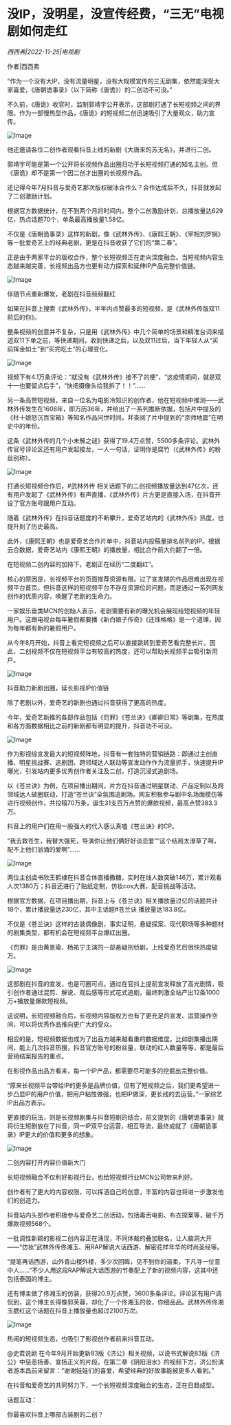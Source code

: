 # 没IP，没明星，没宣传经费，“三无”电视剧如何走红

*西西弗|2022-11-25|电视剧*

作者|西西弗

“作为一个没有大IP，没有流量明星，没有大规模宣传的三无剧集，依然能深受大家喜爱，《唐朝诡事录》（以下简称《唐诡》）的二创功不可没。”

不久前，《唐诡》收官时，监制郭靖宇公开表示，这部剧打通了长短视频之间的界限。作为一部慢热型作品，《唐诡》的短视频二创迅速吸引了大量观众，助力宣传。

![Image](https://p3.toutiaoimg.com/img/tos-cn-i-qvj2lq49k0/4a67ceccde384d1daea8bbfacb21d626~tplv-tt-shrink:640:0.image)

他还邀请各位二创作者观看抖音上线的新剧《大唐来的苏无名》，并进行二创。

郭靖宇可能是第一个公开将长视频作品出圈归功于长短视频打通的知名主创。但《唐诡》却不是第一个因二创才出圈的长视频作品。

还记得今年7月抖音与爱奇艺那次版权破冰合作么？合作达成后不久，抖音就发起了二创激励计划。

根据官方数据统计，在不到两个月的时间内，整个二创激励计划，总播放量达629亿，热点话题70个，单条最高播放量1.58亿。

不仅是《唐朝诡事录》这样的新剧，像《武林外传》、《康熙王朝》、《宰相刘罗锅》等一批爱奇艺上的经典老剧，更是在抖音收获了它们的“第二春”。

正是由于两家平台的版权合作，整个长短视频正在走向深度融合。当短视频内容生态越来越完善，长视频出品方也更有动力探索和延伸IP产品完整价值链。

![Image](https://p3.toutiaoimg.com/img/tos-cn-i-qvj2lq49k0/17327bb2fa0546b9b978282e5d534115~tplv-tt-shrink:640:0.image)

伴随节点重新爆发，老剧在抖音频频翻红

如果在抖音上搜索《武林外传》，半年内点赞最多的短视频，是《武林外传版双11前后的你》。

整条视频的创意并不复杂，只是用《武林外传》中几个简单的场景和精准台词来描述双11下单之前，等快递期间，收到快递之后，以及双11过后，当下年轻人从“买前挥金如土”到“买完吃土”的心理变化。

![Image](https://p9.toutiaoimg.com/img/tos-cn-i-qvj2lq49k0/16a494381528495dbceb7ec1d5b2ec3e~tplv-tt-shrink:640:0.image)

视频下有4.1万条评论：“就没有《武林外传》接不了的梗”，“这疫情期间，就是双十一也要留点后手”，“快把摄像头给我拆了！！”……

另一条高赞短视频，来自一位名为电影冷知识的创作者，他在短视频中推测——武林外传发生在1608年，即万历36年，并给出了一系列推断依据，包括片中提及的《杜十娘怒沉百宝箱》等知名作品问世时间，并查阅了片中提到的“京师地震”在明史中的年份。

这条《武林外传的几个小未解之谜》获得了19.4万点赞，5500多条评论。武林外传官号评论区还有用户发起接龙，一人一句话，证明你是腐竹（《武林外传》的粉丝别称）。

![Image](https://p3.toutiaoimg.com/img/tos-cn-i-qvj2lq49k0/147a6e8bbb374bcfad7dfeed932fccc1~tplv-tt-shrink:640:0.image)

打通长短视频合作后，#武林外传 相关话题下的二创视频播放量达到47亿次，还有用户发起了《武林外传》有声直播，《武林外传》片方更是直接入场，在抖音开设了官方账号跟用户互动。

随着《武林外传》在抖音话题度的不断攀升，爱奇艺站内的《武林外传》热度，也提升到了历史最高。

此外，《康熙王朝》也是爱奇艺合作片单中，抖音站内投稿量排名前列的IP。根据云合数据，爱奇艺站内《康熙王朝》的播放量，相比合作前大约翻了一倍。

在短视频二创内容的加持下，老剧正在经历“二度翻红”。

核心的原因是，长视频平台的页面推荐资源有限。过了宣发期的作品很难出现在视频平台首页。但抖音这样的短视频平台不存在资源位的问题，而是通过一系列网友创作的优质内容，唤醒了老剧的生命力。

一家娱乐垂类MCN的创始人表示，老剧需要有新的曝光机会展现给短视频的年轻用户。这跟电视台每年暑假都要播《新白娘子传奇》《还珠格格》是一个道理，因为每年都有新的暑假用户。

从今年8月开始，抖音上看完短视频之后可以直接跳转到爱奇艺看完整长片。因此，二创视频不仅在短视频平台有较高的热度，还可以帮助长视频平台吸引新用户。

![Image](https://p9.toutiaoimg.com/img/tos-cn-i-qvj2lq49k0/2e49b64e964a4211b0239812069fed45~tplv-tt-shrink:640:0.image)

抖音助力新剧出圈，延长影视IP价值链

除了老剧以外，爱奇艺的新剧也通过抖音获得了更高的热度。

今年，爱奇艺新推的各部作品包括《罚罪》《苍兰诀》《卿卿日常》等剧集，在热度和各方面数据相比之前的新剧都有明显的提升，抖音功不可没。

![Image](https://p26.toutiaoimg.com/img/tos-cn-i-qvj2lq49k0/1516e15626f94ed3bf4cdbe95b131429~tplv-tt-shrink:640:0.image)

作为影视综宣发最大的短视频阵地，抖音有一套独特的营销链路：即通过主创直播、明星挑战赛、追剧团、跨领域达人联动等宣发动作作为流量抓手，快速提升IP曝光，引发站内更多优秀创作者关注及二创，打造沉浸式追剧场。

以《苍兰诀》为例，在项目播出期间，片方在抖音通过明星联动、产品定制以及跨领域达人破圈联动，打造“苍兰诀”全氛围追剧场。网友积极参与剧中名场面模仿等进行视频创作，共投稿70万条，诞生31支百万点赞的爆款视频，最高点赞383.3万。

抖音上的用户们在用一股强大的代入感认真嗑《苍兰诀》的CP。

“我去救苍生，我替大强死，导演你让他们俩好好谈恋爱”“这个结局太潦草了啊，配不上他们汹涌的爱啊”……

![Image](https://p6.toutiaoimg.com/img/tos-cn-i-qvj2lq49k0/f1ad2566b1ef47f984a3bfbad352c701~tplv-tt-shrink:640:0.image)

两位主创虞书欣王鹤棣在抖音合体直播撒糖，实时在线人数突破146万，累计观看人次1380万；抖音还进行了贴纸定制，仿妆cos大赛，配音挑战等活动。

根据官方数据，在项目播出期，抖音上与《苍兰诀》相关播放量过亿的话题共计18个，累计播放量达230亿，其中主话题#苍兰诀 播放量达183.8亿。

不仅是《苍兰诀》这样的古装偶像剧，事实证明，悬疑探案、现代职场等多种题材的剧集类型，都有机会在短视频平台爆红出圈。

《罚罪》是由黄景瑜、杨祐宁主演的一部悬疑刑侦剧，上线爱奇艺后很快热度破万。

![Image](https://p9.toutiaoimg.com/img/tos-cn-i-qvj2lq49k0/e1f291ff492a4fe09b81f27f01f6c61d~tplv-tt-shrink:640:0.image)

这部剧在抖音的宣发，也是可圈可点。通过在官抖上提前宣发释放了高光剧情，吸引创作者通过混剪、解说、观后感等形式花式追剧，最终刺激全站产出12条1000万+播放量爆款短视频。

这说明，长短视频融合后，长视频内容版权方也有了更充足的宣发、运营操作空间，可以将优秀作品推向更广大的受众。

相应的是，短视频数据也成为了出品方越来越看重的数据维度。比如剧集播出期间，能上几次抖音热搜，抖音官方账号的粉丝量，联动的红人数量等等，都是最后营销结案报告的重点。

在影视作品出品方看来，每一个IP产品，都需要尽可能多的挖掘出完整价值。

“原来长视频平台带给IP的更多是品牌价值，但有了短视频之后，我们更希望进一步凸显IP的用户价值，把用户粘性做强，也把IP做深，更长线的去运营。”一家综艺IP出品方表示。

更直接的玩法，则是长视频剧集与抖音短剧的结合，前文提到的《唐朝诡事录》就将衍生短剧放在了抖音，同一IP双平台运营，相互导流，最终成就了《唐朝诡事录》IP更大的价值和更多的想象。

![Image](https://p26.toutiaoimg.com/img/tos-cn-i-qvj2lq49k0/3019ed69f7da4a48a4c5fa3bce9749b4~tplv-tt-shrink:640:0.image)

二创内容打开内容价值新大门

长短视频融合不仅利好影视行业，也给短视频行业MCN公司带来利好。

创作者有了更大的内容权限，可以挥洒自己的创意，丰富的内容也将进一步激发他们的创造力。

抖音站内头部作者积极参与爱奇艺二创活动，包括毒舌电影、布衣探案等，破千万爆款视频568个。

一批调性新颖的影视二创内容正在涌现，不同体裁的叠加联名，让人脑洞大开——“仿妆”武林外传佟湘玉、用RAP解说大话西游、解密花样年华的时尚圣经等。

“提笔再话西游，山外青山楼外楼，多少次回眸，见不到你的温柔，下凡寻一位意中人……”不少人用这段RAP解说大话西游的节奏配上了新的视频内容，这其中还包括泰国的博主。

还有博主做了佟湘玉的仿装，获得20.9万点赞，3600多条评论。评论区有用户调侃到，这个博主长得像郭芙蓉，却化了一个佟湘玉的妆，你细品品。武林外传佟湘玉腮红这个话题在抖音上播放量也超过2100万次。

![Image](https://p3.toutiaoimg.com/img/tos-cn-i-qvj2lq49k0/470af1037efd452b8ccbf05a6d1deb9b~tplv-tt-shrink:640:0.image)

热闹的短视频生态，也吸引了影视创作者前来抖音互动。

@史君说剧 在今年9月开始更新83版《济公》相关视频，以说书式解说83版《济公》中惩恶扬善、宣扬正义的片段。在第二章《阴阳泪水》的视频下方，济公扮演者游本昌前来留言：“谢谢娃娃们的喜爱，希望经典的好故事能被更多人看到。”

在抖音和爱奇艺的共同努力下，一个长短视频深度融合的生态，正在日趋成型。

话题互动：

你最喜欢抖音上哪部古装剧的二创？

